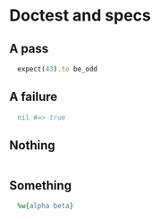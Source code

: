 # Doctest and specs

    
## A pass
```ruby literate
  expect(43).to be_odd
```

## A failure
```ruby literate
  nil #=> true
```

## Nothing
```ruby literate
```
## Something
```ruby literate
  %w{alpha beta}
```
